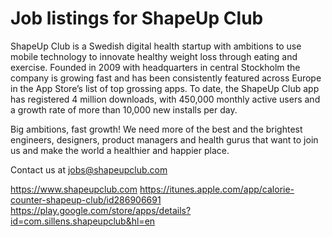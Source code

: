 Job listings for ShapeUp Club
====

ShapeUp Club is a Swedish digital health startup with ambitions to use mobile technology to innovate healthy weight loss through eating and exercise. Founded in 2009 with headquarters in central Stockholm the company is growing fast and has been consistently featured across Europe in the App Store’s list of top grossing apps. To date, the ShapeUp Club app has registered 4 million downloads, with 450,000 monthly active users and a growth rate of more than 10,000 new installs per day.

Big ambitions, fast growth! We need more of the best and the brightest engineers, designers, product managers and health gurus that want to join us and make the world a healthier and happier place.

Contact us at jobs@shapeupclub.com

https://www.shapeupclub.com
https://itunes.apple.com/app/calorie-counter-shapeup-club/id286906691
https://play.google.com/store/apps/details?id=com.sillens.shapeupclub&hl=en
